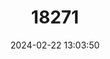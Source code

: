 ---
title: "18271"
category: "Prodontria lewisi"
draft: false
date: 2024-02-22 13:03:50
languages:
  English: ["Cromwell Chafer Beetle"]
---